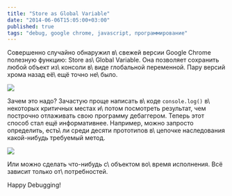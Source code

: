 ```yaml
---
title: "Store as Global Variable"
date: "2014-06-06T15:05:00+03:00"
published: true
tags: "debug, google chrome, javascript, программирование"
---
```


Совершенно случайно обнаружил в\ свежей версии Google Chrome полезную функцию: Store as\ Global Variable. Она позволяет 
сохранить любой объект из\ консоли в\ виде глобальной переменной. Пару версий хрома назад её\ ещё точно не\ было.

![](/images/screenshots/save-as-global-variable-1.png)

Зачем это надо? Зачастую проще написать в\ коде `console.log()` в\ некоторых критичных местах и\ потом посмотреть 
результат, чем построчно отлаживать свою программу дебаггером. Теперь этот способ стал ещё информативнее. Например, 
можно запросто определить, есть\ ли среди десяти прототипов в\ цепочке наследования какой-нибудь требуемый метод.

![](/images/screenshots/save-as-global-variable-2.png)

Или можно сделать что-нибудь с\ объектом во\ время исполнения. Всё зависит только от\ потребностей.

Happy Debugging!
